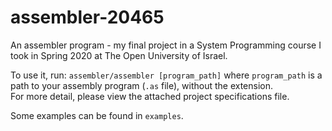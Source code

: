 # assembler-20465
An assembler program - my final project in a System Programming course I took in Spring 2020 at The Open University of Israel.

To use it, run: `assembler/assembler [program_path]` where ```program_path``` is a path to your assembly program (```.as``` file), without the extension.\
For more detail, please view the attached project specifications file.

Some examples can be found in ```examples```.
